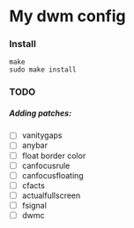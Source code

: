 # My dwm config

### Install
```
make
sudo make install
```

### TODO
##### Adding patches:
 - [ ] vanitygaps
 - [ ] anybar
 - [ ] float border color
 - [ ] canfocusrule
 - [ ] canfocusfloating
 - [ ] cfacts
 - [ ] actualfullscreen
 - [ ] fsignal
 - [ ] dwmc
